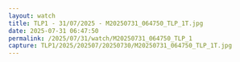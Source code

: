 ```yaml
---
layout: watch
title: TLP1 - 31/07/2025 - M20250731_064750_TLP_1T.jpg
date: 2025-07-31 06:47:50
permalink: /2025/07/31/watch/M20250731_064750_TLP_1
capture: TLP1/2025/202507/20250730/M20250731_064750_TLP_1T.jpg
---
```

